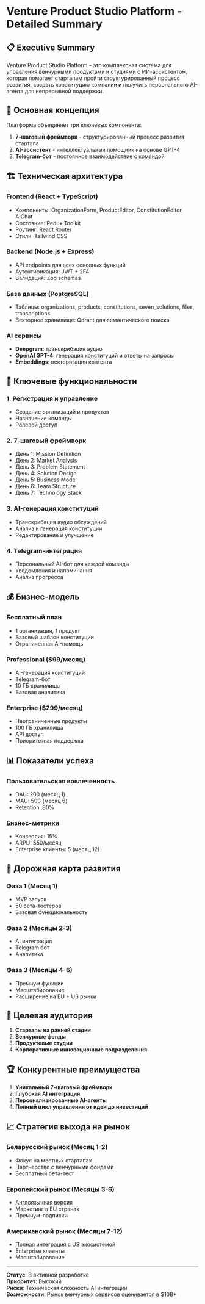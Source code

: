 # Venture Product Studio Platform - Detailed Summary

## 📋 Executive Summary

Venture Product Studio Platform - это комплексная система для управления венчурными продуктами и студиями с ИИ-ассистентом, которая помогает стартапам пройти структурированный процесс развития, создать конституцию компании и получить персонального AI-агента для непрерывной поддержки.

## 🎯 Основная концепция

Платформа объединяет три ключевых компонента:
1. **7-шаговый фреймворк** - структурированный процесс развития стартапа
2. **AI-ассистент** - интеллектуальный помощник на основе GPT-4
3. **Telegram-бот** - постоянное взаимодействие с командой

## 🏗️ Техническая архитектура

### Frontend (React + TypeScript)
- Компоненты: OrganizationForm, ProductEditor, ConstitutionEditor, AIChat
- Состояние: Redux Toolkit
- Роутинг: React Router
- Стили: Tailwind CSS

### Backend (Node.js + Express)
- API endpoints для всех основных функций
- Аутентификация: JWT + 2FA
- Валидация: Zod schemas

### База данных (PostgreSQL)
- Таблицы: organizations, products, constitutions, seven_solutions, files, transcriptions
- Векторное хранилище: Qdrant для семантического поиска

### AI сервисы
- **Deepgram**: транскрибация аудио
- **OpenAI GPT-4**: генерация конституций и ответы на запросы
- **Embeddings**: векторизация контента

## 🔧 Ключевые функциональности

### 1. Регистрация и управление
- Создание организаций и продуктов
- Назначение команды
- Ролевой доступ

### 2. 7-шаговый фреймворк
- День 1: Mission Definition
- День 2: Market Analysis
- День 3: Problem Statement
- День 4: Solution Design
- День 5: Business Model
- День 6: Team Structure
- День 7: Technology Stack

### 3. AI-генерация конституций
- Транскрибация аудио обсуждений
- Анализ и генерация конституции
- Редактирование и улучшение

### 4. Telegram-интеграция
- Персональный AI-бот для каждой команды
- Уведомления и напоминания
- Анализ прогресса

## 💰 Бизнес-модель

### Бесплатный план
- 1 организация, 1 продукт
- Базовый шаблон конституции
- Ограниченная AI-помощь

### Professional ($99/месяц)
- AI-генерация конституций
- Telegram-бот
- 10 ГБ хранилища
- Базовая аналитика

### Enterprise ($299/месяц)
- Неограниченные продукты
- 100 ГБ хранилища
- API доступ
- Приоритетная поддержка

## 📊 Показатели успеха

### Пользовательская вовлеченность
- DAU: 200 (месяц 1)
- MAU: 500 (месяц 6)
- Retention: 80%

### Бизнес-метрики
- Конверсия: 15%
- ARPU: $50/месяц
- Enterprise клиенты: 5 (месяц 12)

## 🚀 Дорожная карта развития

### Фаза 1 (Месяц 1)
- MVP запуск
- 50 бета-тестеров
- Базовая функциональность

### Фаза 2 (Месяцы 2-3)
- AI интеграция
- Telegram бот
- Аналитика

### Фаза 3 (Месяцы 4-6)
- Премиум функции
- Масштабирование
- Расширение на EU + US рынки

## 🎯 Целевая аудитория

1. **Стартапы на ранней стадии**
2. **Венчурные фонды**
3. **Продуктовые студии**
4. **Корпоративные инновационные подразделения**

## 🏆 Конкурентные преимущества

1. **Уникальный 7-шаговый фреймворк**
2. **Глубокая AI интеграция**
3. **Персонализированные AI-агенты**
4. **Полный цикл управления от идеи до инвестиций**

## 📈 Стратегия выхода на рынок

### Беларусский рынок (Месяц 1-2)
- Фокус на местных стартапах
- Партнерство с венчурными фондами
- Бесплатный бета-тест

### Европейский рынок (Месяцы 3-6)
- Англоязычная версия
- Маркетинг в EU странах
- Премиум-подписки

### Американский рынок (Месяцы 7-12)
- Полная интеграция с US экосистемой
- Enterprise клиенты
- Масштабирование

---

**Статус**: В активной разработке  
**Приоритет**: Высокий  
**Риски**: Техническая сложность AI интеграции  
**Возможности**: Рынок венчурных сервисов оценивается в $10B+